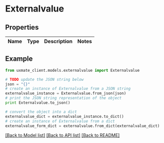 # Externalvalue


## Properties
Name | Type | Description | Notes
------------ | ------------- | ------------- | -------------

## Example

```python
from uxmate_client.models.externalvalue import Externalvalue

# TODO update the JSON string below
json = "{}"
# create an instance of Externalvalue from a JSON string
externalvalue_instance = Externalvalue.from_json(json)
# print the JSON string representation of the object
print Externalvalue.to_json()

# convert the object into a dict
externalvalue_dict = externalvalue_instance.to_dict()
# create an instance of Externalvalue from a dict
externalvalue_form_dict = externalvalue.from_dict(externalvalue_dict)
```
[[Back to Model list]](../README.md#documentation-for-models) [[Back to API list]](../README.md#documentation-for-api-endpoints) [[Back to README]](../README.md)


